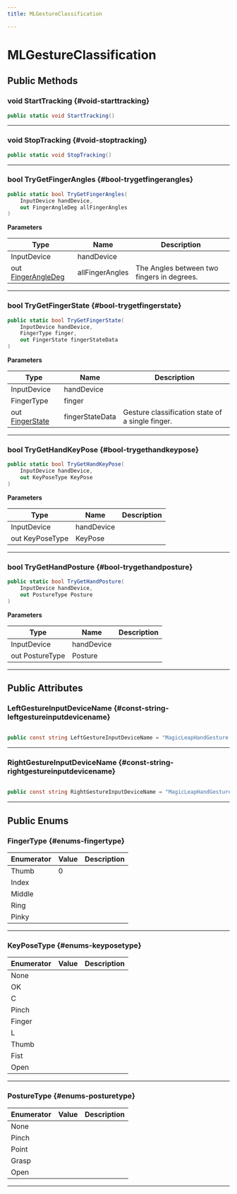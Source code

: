 ```yaml
---
title: MLGestureClassification

---
```


# MLGestureClassification










## Public Methods

### void StartTracking {#void-starttracking}

```csharp
public static void StartTracking()
```






-----------

### void StopTracking {#void-stoptracking}

```csharp
public static void StopTracking()
```






-----------

### bool TryGetFingerAngles {#bool-trygetfingerangles}

```csharp
public static bool TryGetFingerAngles(
    InputDevice handDevice,
    out FingerAngleDeg allFingerAngles
)
```


**Parameters**

| Type | Name  | Description  | 
|--|--|--|
| InputDevice |handDevice||
| out [FingerAngleDeg](/versioned_docs/version-14-Jun-2023/unity-api/api/UnityEngine.XR.MagicLeap/InputSubsystem/Extensions/MLGestureClassification/UnityEngine.XR.MagicLeap.InputSubsystem.Extensions.MLGestureClassification.FingerAngleDeg.md) |allFingerAngles|The Angles between two fingers in degrees. |






-----------

### bool TryGetFingerState {#bool-trygetfingerstate}

```csharp
public static bool TryGetFingerState(
    InputDevice handDevice,
    FingerType finger,
    out FingerState fingerStateData
)
```


**Parameters**

| Type | Name  | Description  | 
|--|--|--|
| InputDevice |handDevice||
| FingerType |finger||
| out [FingerState](/versioned_docs/version-14-Jun-2023/unity-api/api/UnityEngine.XR.MagicLeap/InputSubsystem/Extensions/MLGestureClassification/UnityEngine.XR.MagicLeap.InputSubsystem.Extensions.MLGestureClassification.FingerState.md) |fingerStateData|Gesture classification state of a single finger. |






-----------

### bool TryGetHandKeyPose {#bool-trygethandkeypose}

```csharp
public static bool TryGetHandKeyPose(
    InputDevice handDevice,
    out KeyPoseType KeyPose
)
```


**Parameters**

| Type | Name  | Description  | 
|--|--|--|
| InputDevice |handDevice||
| out KeyPoseType |KeyPose||






-----------

### bool TryGetHandPosture {#bool-trygethandposture}

```csharp
public static bool TryGetHandPosture(
    InputDevice handDevice,
    out PostureType Posture
)
```


**Parameters**

| Type | Name  | Description  | 
|--|--|--|
| InputDevice |handDevice||
| out PostureType |Posture||






-----------

## Public Attributes

### LeftGestureInputDeviceName {#const-string-leftgestureinputdevicename}

```csharp

public const string LeftGestureInputDeviceName = "MagicLeapHandGesture - Left";

```






-----------

### RightGestureInputDeviceName {#const-string-rightgestureinputdevicename}

```csharp

public const string RightGestureInputDeviceName = "MagicLeapHandGesture - Right";

```






-----------

## Public Enums

### FingerType {#enums-fingertype}

| Enumerator | Value | Description |
| ---------- | ----- | ----------- |
| Thumb | 0|   |
| Index | |   |
| Middle | |   |
| Ring | |   |
| Pinky | |   |








-----------

### KeyPoseType {#enums-keyposetype}

| Enumerator | Value | Description |
| ---------- | ----- | ----------- |
| None | |   |
| OK | |   |
| C | |   |
| Pinch | |   |
| Finger | |   |
| L | |   |
| Thumb | |   |
| Fist | |   |
| Open | |   |








-----------

### PostureType {#enums-posturetype}

| Enumerator | Value | Description |
| ---------- | ----- | ----------- |
| None | |   |
| Pinch | |   |
| Point | |   |
| Grasp | |   |
| Open | |   |








-----------

